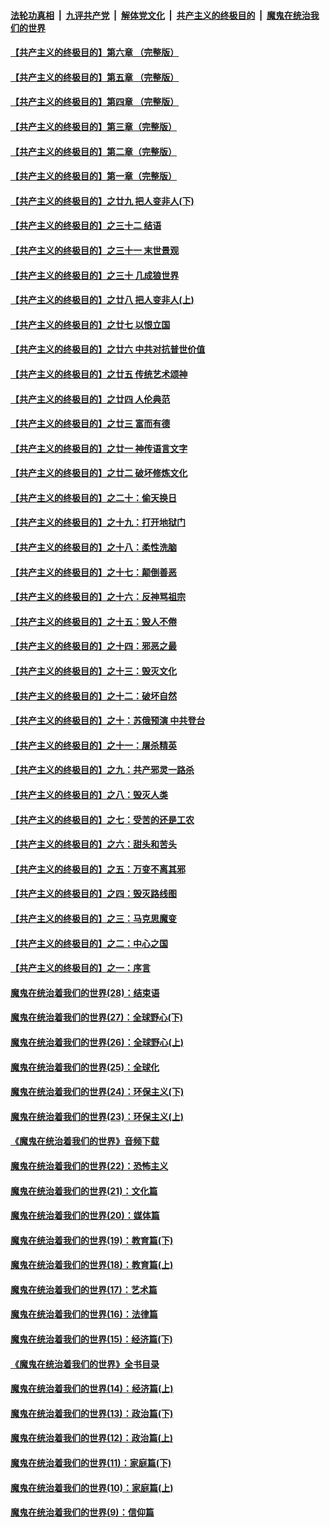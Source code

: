 ####  [法轮功真相](../../../../basic/blob/master/README.md?t=05280001) &nbsp;|&nbsp; [九评共产党](../../../../9ping.md/blob/master/README.md?t=05280001) &nbsp;|&nbsp; [解体党文化](../../../../jtdwh.md/blob/master/README.md?t=05280001)  &nbsp;|&nbsp; [共产主义的终极目的](../../../../gczydzjmd.md/blob/master/README.md?t=05280001) &nbsp;|&nbsp; [魔鬼在统治我们的世界](../../../../mgztzwmdsj.md/blob/master/README.md?t=05280001) 

#### [【共产主义的终极目的】第六章 （完整版）](../pages/nsc422/n11428913.md?t=05280001) 

#### [【共产主义的终极目的】第五章 （完整版）](../pages/nsc422/n11428912.md?t=05280001) 

#### [【共产主义的终极目的】第四章 （完整版）](../pages/nsc422/n11428907.md?t=05280001) 

#### [【共产主义的终极目的】第三章（完整版）](../pages/nsc422/n11428848.md?t=05280001) 

#### [【共产主义的终极目的】第二章（完整版）](../pages/nsc422/n11428831.md?t=05280001) 

#### [【共产主义的终极目的】第一章（完整版）](../pages/nsc422/n11417651.md?t=05280001) 

#### [【共产主义的终极目的】之廿九 把人变非人(下)](../pages/nsc422/n11344140.md?t=05280001) 

#### [【共产主义的终极目的】之三十二 结语](../pages/nsc422/n11360535.md?t=05280001) 

#### [【共产主义的终极目的】之三十一 末世景观](../pages/nsc422/n11351129.md?t=05280001) 

#### [【共产主义的终极目的】之三十 几成狼世界](../pages/nsc422/n11348280.md?t=05280001) 

#### [【共产主义的终极目的】之廿八 把人变非人(上)](../pages/nsc422/n11340492.md?t=05280001) 

#### [【共产主义的终极目的】之廿七 以恨立国](../pages/nsc422/n11336944.md?t=05280001) 

#### [【共产主义的终极目的】之廿六 中共对抗普世价值](../pages/nsc422/n11324785.md?t=05280001) 

#### [【共产主义的终极目的】之廿五 传统艺术颂神](../pages/nsc422/n11296396.md?t=05280001) 

#### [【共产主义的终极目的】之廿四 人伦典范](../pages/nsc422/n11296397.md?t=05280001) 

#### [【共产主义的终极目的】之廿三 富而有德](../pages/nsc422/n11283598.md?t=05280001) 

#### [【共产主义的终极目的】之廿一 神传语言文字](../pages/nsc422/n11263265.md?t=05280001) 

#### [【共产主义的终极目的】之廿二 破坏修炼文化](../pages/nsc422/n11245728.md?t=05280001) 

#### [【共产主义的终极目的】之二十：偷天换日](../pages/nsc422/n11238846.md?t=05280001) 

#### [【共产主义的终极目的】之十九：打开地狱门](../pages/nsc422/n11206376.md?t=05280001) 

#### [【共产主义的终极目的】之十八：柔性洗脑](../pages/nsc422/n11199994.md?t=05280001) 

#### [【共产主义的终极目的】之十七：颠倒善恶](../pages/nsc422/n11179782.md?t=05280001) 

#### [【共产主义的终极目的】之十六：反神骂祖宗](../pages/nsc422/n11166798.md?t=05280001) 

#### [【共产主义的终极目的】之十五：毁人不倦](../pages/nsc422/n11166792.md?t=05280001) 

#### [【共产主义的终极目的】之十四：邪恶之最](../pages/nsc422/n11150249.md?t=05280001) 

#### [【共产主义的终极目的】之十三：毁灭文化](../pages/nsc422/n11135227.md?t=05280001) 

#### [【共产主义的终极目的】之十二：破坏自然](../pages/nsc422/n11135214.md?t=05280001) 

#### [【共产主义的终极目的】之十：苏俄预演 中共登台](../pages/nsc422/n11118424.md?t=05280001) 

#### [【共产主义的终极目的】之十一：屠杀精英](../pages/nsc422/n11118442.md?t=05280001) 

#### [【共产主义的终极目的】之九：共产邪灵一路杀](../pages/nsc422/n11114139.md?t=05280001) 

#### [【共产主义的终极目的】之八：毁灭人类](../pages/nsc422/n11108503.md?t=05280001) 

#### [【共产主义的终极目的】之七：受苦的还是工农](../pages/nsc422/n11101809.md?t=05280001) 

#### [【共产主义的终极目的】之六：甜头和苦头](../pages/nsc422/n11096971.md?t=05280001) 

#### [【共产主义的终极目的】之五：万变不离其邪](../pages/nsc422/n11091285.md?t=05280001) 

#### [【共产主义的终极目的】之四：毁灭路线图](../pages/nsc422/n11086284.md?t=05280001) 

#### [【共产主义的终极目的】之三：马克思魔变](../pages/nsc422/n11061941.md?t=05280001) 

#### [【共产主义的终极目的】之二：中心之国](../pages/nsc422/n11047728.md?t=05280001) 

#### [【共产主义的终极目的】之一：序言](../pages/nsc422/n11086077.md?t=05280001) 

#### [魔鬼在统治着我们的世界(28)：结束语](../pages/nsc422/n10936246.md?t=05280001) 

#### [魔鬼在统治着我们的世界(27)：全球野心(下)](../pages/nsc422/n10928319.md?t=05280001) 

#### [魔鬼在统治着我们的世界(26)：全球野心(上)](../pages/nsc422/n10900318.md?t=05280001) 

#### [魔鬼在统治着我们的世界(25)：全球化](../pages/nsc422/n10788205.md?t=05280001) 

#### [魔鬼在统治着我们的世界(24)：环保主义(下)](../pages/nsc422/n10695307.md?t=05280001) 

#### [魔鬼在统治着我们的世界(23)：环保主义(上)](../pages/nsc422/n10688613.md?t=05280001) 

#### [《魔鬼在统治着我们的世界》音频下载](../pages/nsc422/n10635553.md?t=05280001) 

#### [魔鬼在统治着我们的世界(22)：恐怖主义](../pages/nsc422/n10614727.md?t=05280001) 

#### [魔鬼在统治着我们的世界(21)：文化篇](../pages/nsc422/n10597706.md?t=05280001) 

#### [魔鬼在统治着我们的世界(20)：媒体篇](../pages/nsc422/n10586579.md?t=05280001) 

#### [魔鬼在统治着我们的世界(19)：教育篇(下)](../pages/nsc422/n10564808.md?t=05280001) 

#### [魔鬼在统治着我们的世界(18)：教育篇(上)](../pages/nsc422/n10526970.md?t=05280001) 

#### [魔鬼在统治着我们的世界(17)：艺术篇](../pages/nsc422/n10499093.md?t=05280001) 

#### [魔鬼在统治着我们的世界(16)：法律篇](../pages/nsc422/n10485969.md?t=05280001) 

#### [魔鬼在统治着我们的世界(15)：经济篇(下)](../pages/nsc422/n10469975.md?t=05280001) 

#### [《魔鬼在统治着我们的世界》全书目录](../pages/nsc422/n10464261.md?t=05280001) 

#### [魔鬼在统治着我们的世界(14)：经济篇(上)](../pages/nsc422/n10457370.md?t=05280001) 

#### [魔鬼在统治着我们的世界(13)：政治篇(下)](../pages/nsc422/n10448270.md?t=05280001) 

#### [魔鬼在统治着我们的世界(12)：政治篇(上)](../pages/nsc422/n10444576.md?t=05280001) 

#### [魔鬼在统治着我们的世界(11)：家庭篇(下)](../pages/nsc422/n10440961.md?t=05280001) 

#### [魔鬼在统治着我们的世界(10)：家庭篇(上)](../pages/nsc422/n10435448.md?t=05280001) 

#### [魔鬼在统治着我们的世界(9)：信仰篇](../pages/nsc422/n10432159.md?t=05280001) 

